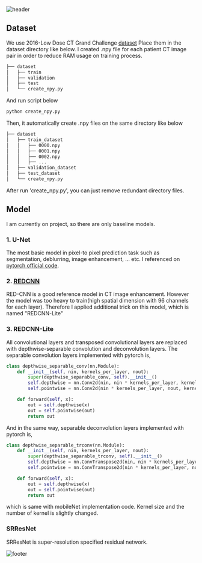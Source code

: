 ![header](https://capsule-render.vercel.app/api?type=waving&color=timeGradient:F39F86&height=250&section=header&text=CT%20Imaging%20Project&fontSize=45&animation=fadeIn&fontColor=FFFFFF&fontAlignY=40)
<!-- 
<p align="center"><a href="#">
    <img src="https://capsule-render.vercel.app/api?type=waving&color=0:F9D976,100:F39F86&height=250&section=header&text="CT Imaging" &fontSize=40&animation=fadeIn&fontColor=FFFFFF&fontAlignY=40" alt="header" />
</a></p>
 -->

## Dataset
We use 2016-Low Dose CT Grand Challenge [dataset](https://ctcicblog.mayo.edu/2016-low-dose-ct-grand-challenge/)
Place them in the dataset directory like below. I created .npy file for each patient CT image pair in order to reduce RAM usage on training process.
```bash
├── dataset
│   ├── train
│   ├── validation
│   ├── test
│   └── create_npy.py
``` 
And run script below
```bash
python create_npy.py
```
Then, it automatically create .npy files on the same directory like below
```bash
├── dataset
│   ├── train_dataset
│   │   ├── 0000.npy
│   │   ├── 0001.npy
│   │   ├── 0002.npy
│   │   ├── ...
│   ├── validation_dataset
│   ├── test_dataset
│   └── create_npy.py
``` 
After run 'create_npy.py', you can just remove redundant directory files.

## Model
I am currently on project, so there are only baseline models.
### 1. U-Net
The most basic model in pixel-to pixel prediction task such as segmentation, deblurring, image enhancement, ... etc.
I referenced on [pytorch official code](https://github.com/mateuszbuda/brain-segmentation-pytorch).

### 2. [REDCNN](https://arxiv.org/pdf/1702.00288.pdf)

RED-CNN is a good reference model in CT image enhancement. However the model was too heavy to train(high spatial dimension with 96 channels for each layer). Therefore I applied additional trick on this model, which is named "REDCNN-Lite"

### 3. REDCNN-Lite
All convolutional layers and transposed convolutional layers are replaced with depthwise-separable convolution and deconvolution layers.
The separable convolution layers implemented with pytorch is,
```python
class depthwise_separable_conv(nn.Module):
    def __init__(self, nin, kernels_per_layer, nout):
        super(depthwise_separable_conv, self).__init__()
        self.depthwise = nn.Conv2d(nin, nin * kernels_per_layer, kernel_size=5, padding=0, groups=nin)
        self.pointwise = nn.Conv2d(nin * kernels_per_layer, nout, kernel_size=1)

    def forward(self, x):
        out = self.depthwise(x)
        out = self.pointwise(out)
        return out
```
And in the same way, separable deconvolution layers implemented with pytorch is,
```python
class depthwise_separable_trconv(nn.Module):
    def __init__(self, nin, kernels_per_layer, nout):
        super(depthwise_separable_trconv, self).__init__()
        self.depthwise = nn.ConvTranspose2d(nin, nin * kernels_per_layer, kernel_size=5, padding=0, groups=nin)
        self.pointwise = nn.ConvTranspose2d(nin * kernels_per_layer, nout, kernel_size=1)

    def forward(self, x):
        out = self.depthwise(x)
        out = self.pointwise(out)
        return out
```
which is same with mobileNet implementation code. Kernel size and the number of kernel is slightly changed.

### SRResNet
SRResNet is super-resolution specified residual network.

![footer](https://capsule-render.vercel.app/api?type=waving&color=timeGradient:F39F86&height=150&section=footer&animation=fadeIn&fontColor=FFFFFF&fontAlignY=40)
